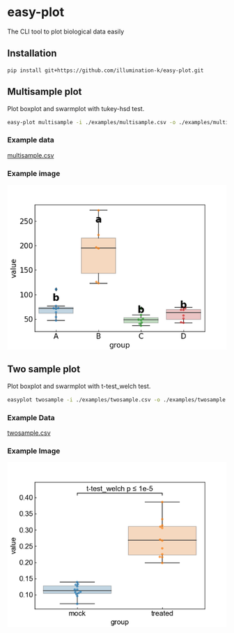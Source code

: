 # easy-plot

The CLI tool to plot biological data easily

## Installation

```
pip install git+https://github.com/illumination-k/easy-plot.git
```

## Multisample plot

Plot boxplot and swarmplot with tukey-hsd test.

```bash
easy-plot multisample -i ./examples/multisample.csv -o ./examples/multisample.png
```

### Example data

[multisample.csv](examples/multisample.csv)

### Example image

![multisample](examples/multisample.png)

## Two sample plot

Plot boxplot and swarmplot with t-test_welch test.

```bash
easyplot twosample -i ./examples/twosample.csv -o ./examples/twosample.png --test t-test_welch --test-text simple
```

### Example Data

[twosample.csv](examples/twosample.csv)

### Example Image

![twosample](examples/twosample.png)
